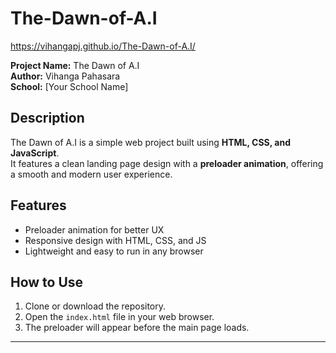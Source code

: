 # The-Dawn-of-A.I

https://vihangapj.github.io/The-Dawn-of-A.I/

**Project Name:** The Dawn of A.I  
**Author:** Vihanga Pahasara  
**School:** [Your School Name]

## Description
The Dawn of A.I is a simple web project built using **HTML, CSS, and JavaScript**.  
It features a clean landing page design with a **preloader animation**, offering a smooth and modern user experience.  

## Features
- Preloader animation for better UX  
- Responsive design with HTML, CSS, and JS  
- Lightweight and easy to run in any browser  

## How to Use
1. Clone or download the repository.  
2. Open the `index.html` file in your web browser.  
3. The preloader will appear before the main page loads.  

---
